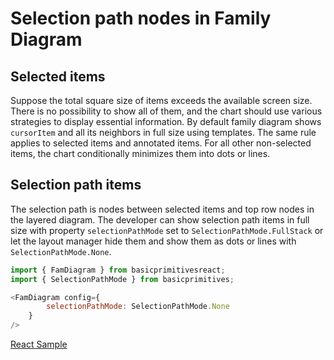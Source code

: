 # Selection path nodes in Family Diagram

## Selected items

Suppose the total square size of items exceeds the available screen size. There is no possibility to show all of them, and the chart should use various strategies to display essential information. By default family diagram shows `cursorItem` and all its neighbors in full size using templates. The same rule applies to selected items and annotated items. For all other non-selected items, the chart conditionally minimizes them into dots or lines.

## Selection path items

The selection path is nodes between selected items and top row nodes in the layered diagram. The developer can show selection path items in full size with property `selectionPathMode` set to `SelectionPathMode.FullStack` or let the layout manager hide them and show them as dots or lines with `SelectionPathMode.None`.


```JavaScript
import { FamDiagram } from basicprimitivesreact;
import { SelectionPathMode } from basicprimitives;

<FamDiagram config={
        selectionPathMode: SelectionPathMode.None
    }
/>
```

[React Sample](../src/components/Samples/SelectionPathModeInFamilyChart.js)

